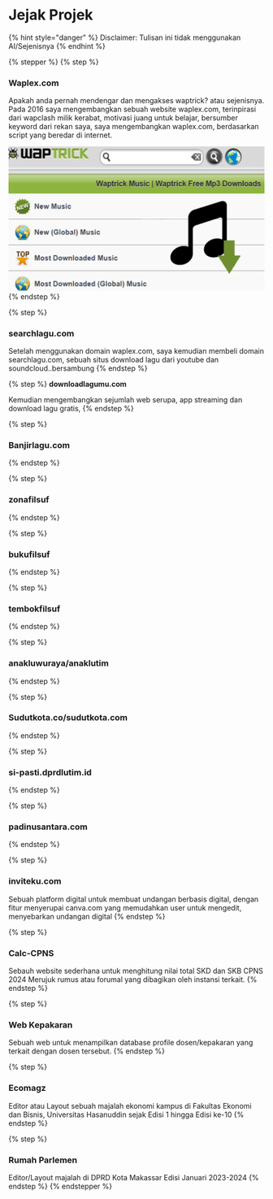 # Jejak Projek

{% hint style="danger" %}
Disclaimer: Tulisan ini tidak menggunakan AI/Sejenisnya
{% endhint %}

{% stepper %}
{% step %}
### Waplex.com

Apakah anda pernah mendengar dan mengakses waptrick? atau sejenisnya. Pada 2016 saya mengembangkan sebuah website waplex.com, terinpirasi dari wapclash milik kerabat, motivasi juang untuk belajar, bersumber keyword dari rekan saya, saya mengembangkan waplex.com, berdasarkan script yang beredar di internet.&#x20;

<img src="../.gitbook/assets/image (1).png" alt="" data-size="original">
{% endstep %}

{% step %}
### searchlagu.com

Setelah menggunakan domain waplex.com, saya kemudian membeli domain searchlagu.com, sebuah situs download lagu dari youtube dan soundcloud..bersambung
{% endstep %}

{% step %}
**downloadlagumu.com**

Kemudian mengembangkan sejumlah web serupa, app streaming dan download lagu gratis,  &#x20;
{% endstep %}

{% step %}
### Banjirlagu.com


{% endstep %}

{% step %}
### zonafilsuf
{% endstep %}

{% step %}
### bukufilsuf


{% endstep %}

{% step %}
### tembokfilsuf


{% endstep %}

{% step %}
### anakluwuraya/anaklutim


{% endstep %}

{% step %}
### Sudutkota.co/sudutkota.com


{% endstep %}

{% step %}
### si-pasti.dprdlutim.id


{% endstep %}

{% step %}
### padinusantara.com


{% endstep %}

{% step %}
### inviteku.com

Sebuah platform digital untuk membuat undangan berbasis digital, dengan fitur menyerupai canva.com yang memudahkan user untuk mengedit, menyebarkan undangan digital
{% endstep %}

{% step %}
### Calc-CPNS

Sebauh website sederhana untuk menghitung nilai total SKD dan SKB CPNS 2024 Merujuk rumus atau forumal yang dibagikan oleh instansi terkait.
{% endstep %}

{% step %}
### Web Kepakaran

Sebuah web untuk menampilkan database profile dosen/kepakaran yang terkait dengan dosen tersebut.
{% endstep %}

{% step %}
### Ecomagz

Editor atau Layout sebuah majalah ekonomi kampus di Fakultas Ekonomi dan Bisnis, Universitas Hasanuddin sejak Edisi 1 hingga Edisi ke-10
{% endstep %}

{% step %}
### Rumah  Parlemen

Editor/Layout majalah di DPRD Kota Makassar Edisi Januari 2023-2024
{% endstep %}
{% endstepper %}



